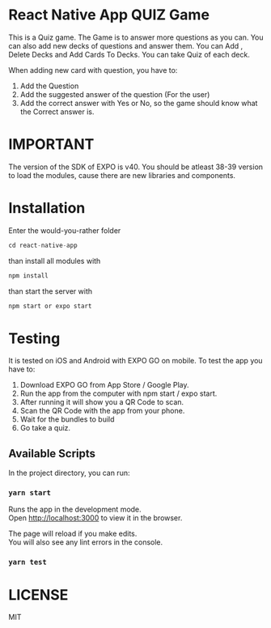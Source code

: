 # React Native App QUIZ Game
This is a Quiz game. The Game is to answer more questions as you can. You can also add new decks of questions and answer them.
You can Add , Delete Decks and Add Cards To Decks. You can take Quiz of each deck. 

When adding new card with question, you have to:
1. Add the Question
2. Add the suggested answer of the question (For the user) 
3. Add the correct answer with Yes or No, so the game should know what the Correct answer is.

# IMPORTANT
The version of the SDK of EXPO is v40. 
You should be atleast 38-39 version to load the modules, cause there are new libraries and components.

# Installation
Enter the would-you-rather folder 

```javascript
cd react-native-app
```

than install all modules with 

```javascript
npm install
```

than start the server with

```javascript
npm start or expo start
```
# Testing
It is tested on iOS and Android with EXPO GO on mobile.
To test the app you have to:
1. Download EXPO GO from App Store / Google Play.
2. Run the app from the computer with npm start / expo start.
3. After running it will show you a QR Code to scan.
4. Scan the QR Code with the app from your phone.
5. Wait for the bundles to build
6. Go take a quiz.

## Available Scripts

In the project directory, you can run:

### `yarn start`

Runs the app in the development mode.<br />
Open [http://localhost:3000](http://localhost:3000) to view it in the browser.

The page will reload if you make edits.<br />
You will also see any lint errors in the console.

### `yarn test`

# LICENSE
MIT
